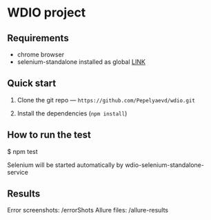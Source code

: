 WDIO project
====================


## Requirements

- chrome browser
- selenium-standalone installed as global [LINK](https://github.com/vvo/selenium-standalone)

## Quick start

1. Clone the git repo — `https://github.com/Pepelyaevd/wdio.git`

2. Install the dependencies (`npm install`)

## How to run the test

$ npm test

Selenium will be started automatically by wdio-selenium-standalone-service

## Results

Error screenshots: /errorShots
Allure files: /allure-results